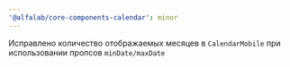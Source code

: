 ```yaml
---
'@alfalab/core-components-calendar': minor
---
```


Исправлено количество отображаемых месяцев в `CalendarMobile` при использовании пропсов `minDate/maxDate`
